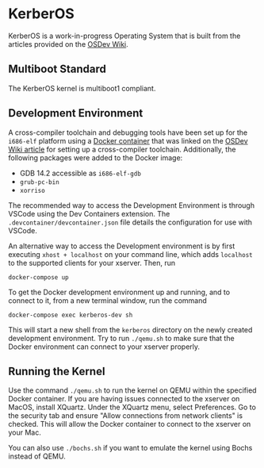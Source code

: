 # KerberOS

KerberOS is a work-in-progress Operating System that is built from the articles provided on the [OSDev Wiki](https://wiki.osdev.org). 

## Multiboot Standard
The KerberOS kernel is multiboot1 compliant. 

## Development Environment
A cross-compiler toolchain and debugging tools have been set up for the `i686-elf` platform using a [Docker container](https://hub.docker.com/r/joshwyant/gcc-cross/) that was linked on the [OSDev Wiki article](https://osdev.org/GCC_Cross-Compiler) for setting up a cross-compiler toolchain. Additionally, the following packages were added to the Docker image:
- GDB 14.2 accessible as `i686-elf-gdb`
- `grub-pc-bin`
- `xorriso`

The recommended way to access the Development Environment is through VSCode using the Dev Containers extension. The `.devcontainer/devcontainer.json` file details the configuration for use with VSCode. 

An alternative way to access the Development environment is by first executing `xhost + localhost` on your command line, which adds `localhost` to the supported clients for your xserver. Then, run 
```shell
docker-compose up
```
To get the Docker development environment up and running, and to connect to it, from a new terminal window, run the command
```shell
docker-compose exec kerberos-dev sh
````
This will start a new shell from the `kerberos` directory on the newly created development environment. Try to run `./qemu.sh` to make sure that the Docker environment can connect to your xserver properly. 

## Running the Kernel
Use the command `./qemu.sh` to run the kernel on QEMU within the specified Docker container. If you are having issues connected to the xserver on MacOS, install XQuartz. Under the XQuartz menu, select Preferences.
Go to the security tab and ensure "Allow connections from network clients" is checked. This will allow the Docker container to connect to the xserver on your Mac.

You can also use `./bochs.sh` if you want to emulate the kernel using Bochs instead of QEMU.
